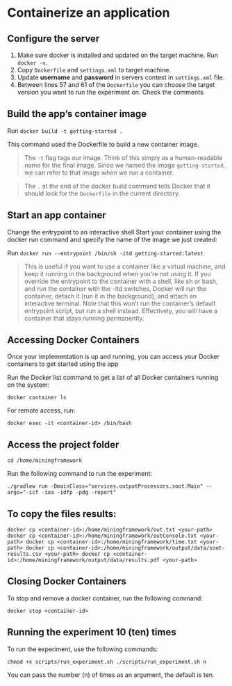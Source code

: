 # Containerize an application

## Configure the server

1. Make sure docker is installed and updated on the target machine. Run `docker -v`.
2. Copy `Dockerfile` and `settings.xml` to target machine.
3. Update **username** and **password** in servers context in `settings.xml` file.
4. Between lines 57 and 61 of the `Dockerfile` you can choose the target version you want to run the experiment on. Check the comments

## Build the app’s container image

Run `docker build -t getting-started .`

This command used the Dockerfile to build a new container image.

> The `-t` flag tags our image. Think of this simply as a human-readable name for the final image. Since we named the image `getting-started`, we can refer to that image when we run a container.

> The `.` at the end of the docker build command tells Docker that it should look for the `Dockerfile` in the current directory.

## Start an app container

Change the entrypoint to an interactive shell
Start your container using the docker run command and specify the name of the image we just created:

Run `docker run --entrypoint /bin/sh -itd getting-started:latest`

> This is useful if you want to use a container like a virtual machine, and keep it running in the background when you’re not using it. If you override the entrypoint to the container with a shell, like sh or bash, and run the container with the -itd switches, Docker will run the container, detach it (run it in the background), and attach an interactive terminal. Note that this won’t run the container’s default entrypoint script, but run a shell instead. Effectively, you will have a container that stays running permanently.

## Accessing Docker Containers

Once your implementation is up and running, you can access your Docker containers to get started using the app

Run the Docker list command to get a list of all Docker containers running on the system:

`docker container ls`

For remote access, run:

`docker exec -it <container-id> /bin/bash`

## Access the project folder

`cd /home/miningframework`

Run the following command to run the experiment:

`./gradlew run -DmainClass="services.outputProcessors.soot.Main" --args="-icf -ioa -idfp -pdg -report"`

## To copy the files results:

`docker cp <container-id>:/home/miningframework/out.txt <your-path>
docker cp <container-id>:/home/miningframework/outConsole.txt <your-path>
docker cp <container-id>:/home/miningframework/time.txt <your-path>
docker cp <container-id>:/home/miningframework/output/data/soot-results.csv <your-path>
docker cp <container-id>:/home/miningframework/output/data/results.pdf <your-path>`

## Closing Docker Containers

To stop and remove a docker container, run the following command:

`docker stop <container-id>`

## Running the experiment 10 (ten) times

To run the experiment, use the following commands:

`chmod +x scripts/run_experiment.sh
./scripts/run_experiment.sh n`

You can pass the number (n) of times as an argument, the default is ten.
